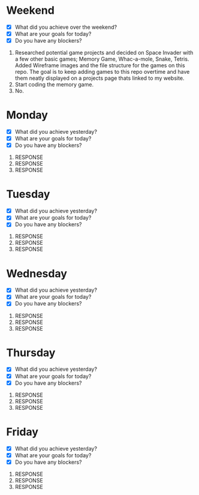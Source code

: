 # Weekend
- [x] What did you achieve over the weekend?
- [x] What are your goals for today?
- [x] Do you have any blockers?
1. Researched potential game projects and decided on Space Invader with a few other basic games; Memory Game, Whac-a-mole, Snake, Tetris. Added Wireframe images and the file structure for the games on this repo. The goal is to keep adding games to this repo overtime and have them neatly displayed on a projects page thats linked to my website. 
2. Start coding the memory game. 
3. No.

# Monday
- [x] What did you achieve yesterday?
- [x] What are your goals for today?
- [x] Do you have any blockers?
1. RESPONSE
2. RESPONSE
3. RESPONSE

# Tuesday
- [x] What did you achieve yesterday?
- [x] What are your goals for today?
- [x] Do you have any blockers?
1. RESPONSE
2. RESPONSE
3. RESPONSE

# Wednesday
- [x] What did you achieve yesterday?
- [x] What are your goals for today?
- [x] Do you have any blockers?
1. RESPONSE
2. RESPONSE
3. RESPONSE

# Thursday
- [x] What did you achieve yesterday?
- [x] What are your goals for today?
- [x] Do you have any blockers?
1. RESPONSE
2. RESPONSE
3. RESPONSE

# Friday
- [x] What did you achieve yesterday?
- [x] What are your goals for today?
- [x] Do you have any blockers?
1. RESPONSE
2. RESPONSE
3. RESPONSE

